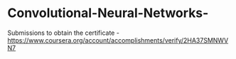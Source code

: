 # Convolutional-Neural-Networks-
Submissions to obtain the certificate - https://www.coursera.org/account/accomplishments/verify/2HA37SMNWVN7
